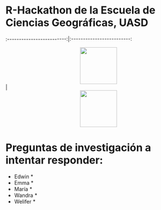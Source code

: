 # R-Hackathon de la Escuela de Ciencias Geográficas, UASD


:-------------------------:|:-------------------------:
<center><img src="https://www.r-project.org/logo/Rlogo.png" height="100"></center> | <center><img src="https://upload.wikimedia.org/wikipedia/commons/thumb/a/ab/Escudo_UASD.jpg/800px-Escudo_UASD.jpg" height="100"></center>


# Preguntas de investigación a intentar responder:

* Edwin
  * 
* Emma
  * 
* María
  * 
* Wandra
  * 
* Welifer
  * 
